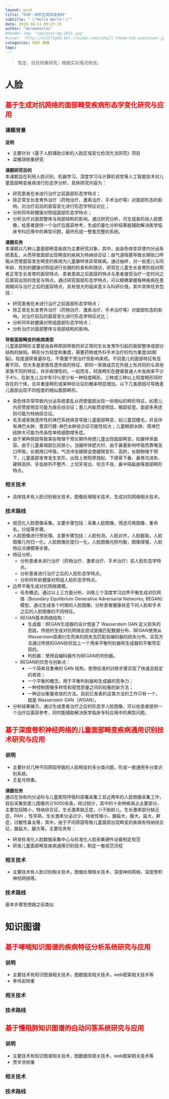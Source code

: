 ```yaml
---
layout: post
title: "科研：研究生题目及资料"
subtitle: " \"Hello World！\""
date: 2018-10-11 09:27:15
author: "doraemonlei"
#header-img: "img/post-bg-2015.jpg"
#cover: 'http://on2171g4d.bkt.clouddn.com/jekyll-theme-h2o-postcover.jpg'
categories: 科研 课题
tags: 
---
```


> 暂定，目前侧重研究，根据实际情况修改。

# 人脸

## <font color='red'>基于生成对抗网络的面部畸变疾病形态学变化研究与应用</font>
### **课题背景**

**说明**  
- 主要针对《基于人脸辅助诊断的人脸区域变化检测方法研究》项目
- 梁雅琪侧重研究

**课题研究目的**  
本课题旨在利用人脸识别、机器学习、深度学习与计算机视觉等人工智能技术对儿童面部畸变疾病进行形态学分析，具体研究内容为：
- 研究患者在未进行治疗之前面部形态学特点；
- 除正常生长发育外治疗（药物治疗、激素治疗、手术治疗等）对面部形态的影响，对治疗前后的面容变化进行形态学特征对比；
- 分析同年龄健康对照组面部形态学特点；
- 分析治疗对面部整体与局部结构的影响。通过研究分析，可生成各阶段人脸图像，给患者提供一个治疗后面容参考，生成的量化分析结果能辅助解决医学临床专科应用中的典型问题，最终形成一整套完整的系统。

**课题任务**  
本课题以几种儿童面部畸变疾病为主要研究对象，其中，由染色体变异使内分泌系统紊乱，从而导致面部出现畸变的疾病为特纳综合征；由气道阻塞导致长期张口呼吸从而使面容发生畸变的疾病为儿童腺样体异常疾病。通过抽样，对一些患儿与同年龄、性别的健康对照组进行长期的检查和和随访，研究在儿童生长发育阶段对照者正常生长发育的面容特点、患者患病之后面容的特点与患者接受治疗一定时间之后面容出现的改变与特点。通过研究面部形态学特点，可以精确掌握每种疾病在患病期间与治疗之后的面容特点，具有很大的临床意义与科研价值。其中具体任务包括：
- 研究患者在未进行治疗之前面部形态学特点；
- 除正常生长发育外治疗（药物治疗、激素治疗、手术治疗等）对面部形态的影响，对治疗前后的面容变化进行形态学特征对比；
- 分析同年龄健康对照组面部形态学特点；
- 分析治疗对面部整体与局部结构的影响。

**导致面部畸变的疾病类型**  
儿童面部畸形主要是由各种原因导致的非正常的生长发育所引起的面部整体或部分结构的缺陷。畸形分为轻度和重度，需要药物或外科手术治疗的均为重度(如腭裂)。轻度通常普遍存在，不需要干预治疗但影响美观。不同患儿的面部特征有显著不同，但大多是家族性遗传病的特征，即同一家族成员在外貌上有共同的与其他家族不同的特征，并非病理性的。一般而言，轻度畸形在健康普通人中发病率不少于4％，在新生儿当中有13％至少有一种轻度畸形。三种或三种以上轻度畸形同时存在的个体，合并重度畸形或某种综合征的概率明显增加。以下几类原因可导致患儿面部出现不同程度的相似面部畸形。
- 染色体异常导致内分泌系统紊乱从而使面部出现一些相似的畸形特征，如患儿内资赘皮明显可能为唐氏综合征；患儿内眦赘皮明显，眼距较宽，面部多黑痣则可能为特纳综合征。
- 先天或家族遗传性的淋巴系统病变导致儿童面部畸变，如儿童双睫毛，并且伴有淋巴水肿，患双行睫-淋巴水肿综合征可能性较大；儿童眼部水肿、颈淋巴结肿大可能为传染性单核细胞增多症。
- 由于某种原因导致某些物理干预长期作用使儿童出现面部畸变，如腺样体面容。由于儿童鼻咽部比较狭小，当腺样体肥大时，由于鼻塞影响呼吸而靠嘴张口呼吸，长期用口呼吸，气流冲击硬腭会使硬腭变形、高拱，长期物理干预下，儿童面部发育发生变形，出现上唇短厚翘起、下颌骨下垂、鼻唇沟消失、硬腭高拱、牙齿排列不整齐、上切牙突出、咬合不良、鼻中隔扁曲等面部畸形特点。

### **相关技术**
- 具体技术有人脸识别相关技术，图像处理相关技术，生成对抗网络相关技术。

### **技术路线**
- 规范化人脸图像采集。主要步骤包括：采集人脸图像，筛选可用图像，重命名，分组等步骤。
- 人脸图像进行预处理。主要步骤包括：人脸检测，人脸对齐，人脸截取，人脸图像几何归一化，人脸图像灰度归一化，人脸图像光照均衡，图像增强，人脸特征点建模等步骤。
- 特征分析。
    - 分析患者未进行治疗（药物治疗、激素治疗、手术治疗）前人脸形态学特点。
    - 分析患者进行治疗之后的人脸形态学特点。
    - 分析同年龄健康对照组人脸形态学特点。
- 边界平衡生成对抗网络建模。
    - 任务概述。通过以上三方面分析，训练三个深度学习边界平衡生成对抗网络（Boundary Equilibrium Generative Adversarial Networks, BEGAN）模型。通过生成各个时期的人脸图像，分析患者健康状态下的人脸和手术之后的人脸图像的不同特征。
    - BEGAN基本网络结构：
        - 生成器：BEGAN生成器的设计借鉴了 Wasserstein GAN 定义损失的思路。传统的生成对抗网络会尝试直接匹配数据分布，BEGAN使用从Wasserstein距离衍生而来的损失去匹配自编码器的损失分布。实现方法通过传统的GAN目标加上一个用来平衡判别器和生成器的平衡项实现的。
        - 判别器：使用自编码器作为BEGAN的判别器。
    - BEGAN的优势与创新点：
        - 一个简单且鲁棒的 GAN 结构，使用标准的训练步骤实现了快速且稳定的收敛；
        - 一个平衡的概念，用于平衡判别器和生成器的竞争力；
        - 一种控制图像多样性和视觉质量之间的权衡的新方法；
        - 一种近似衡量收敛的方法。目前已发表的这类方法的工作只有一个，就是 Wasserstein GAN（WGAN）。
- 分析结果展示。通过生成患者治疗之后的形态学人脸图像，可以给患者提供一个治疗后面容参考，同时能辅助解决医学临床专科应用中的典型问题。

## <font color='red'>基于深度卷积神经网络的儿童面部畸变疾病通用识别技术研究与应用</font>
### **说明**
- 主要针对几种不同原因导致的人脸畸变的多分类问题，形成一套通用多分类识别系统。
- 王星月侧重。 

**课题任务**  
通过在协和内分泌科与儿童医院呼吸科部署采集工具近两年的人脸图像采集工作，目前采集到患儿图像共计5000余条，经过统计，其中的十余种疾病占主要部分，主要包括矮小，特纳综合征，生长激素缺乏症，小于胎龄儿，生长激素部分缺乏症，PAH	，性早熟，生长激素分泌过少，特发性矮小，腺扁大，腺大，扁大，鼾症，过敏性鼻炎等，其中，由于不同原因导致儿童面部出现畸变的疾病有特纳综合征，腺扁大，腺大等。主要任务有：
- 研发标准化人脸数据采集中心与标准化人脸采集硬件设备制定规范
- 研发儿童面部畸变疾病通用识别技术，制定一套规范流程

### **相关技术**
- 主要技术有人脸识别相关技术，图像处理相关技术，深度神经网络，深度卷积神经网络等。

### **技术路线**
基本步骤思想跟之前类似

# 知识图谱

## <font color='red'>基于哮喘知识图谱的疾病特征分析系统研究与应用</font>
### 说明
- 主要技术有知识图谱相关技术，图数据库相关技术，web框架相关技术等
- 李伟岩侧重

### 相关技术

### 技术路线

## <font color='red'>基于慢阻肺知识图谱的自动问答系统研究与应用</font>
### 说明
- 主要技术有知识图谱相关技术，图数据库相关技术，web框架相关技术等
- 贾辛洪侧重

### 相关技术

### 技术路线